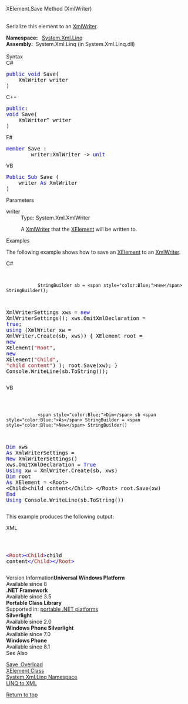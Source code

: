 <div xmlns="http://www.w3.org/1999/xhtml">
  <link type="text/css" rel="Stylesheet" href="..\branding1.css" />
  <!--Published via CAPS.-->
  <div class="topic">
    <div class="title">XElement<mtps:LanguageSpecificText runat="server" xmlns:mtps="http://msdn2.microsoft.com/mtps" devLangcs="." devLangcpp="::" devLangnu="." devLangvb=".">.</mtps:LanguageSpecificText>Save Method <mtps:LanguageSpecificText runat="server" xmlns:mtps="http://msdn2.microsoft.com/mtps" devLangcs="(XmlWriter)" devLangcpp="(XmlWriter^)" devLangnu="(XmlWriter)" devLangvb="(XmlWriter)">(XmlWriter)</mtps:LanguageSpecificText></div>
    <div id="mainSection">
      <div id="mainBody"> <div class="section"><div class="section"><p>Serialize this element to an <a class="mtps-external-link" href="https://msdn.microsoft.com/en-us/library/5y8188ze(v=vs.110).aspx">XmlWriter</a>.</p></div><strong>Namespace:
      </strong>
       
      <a class="mtps-external-link" href="https://msdn.microsoft.com/en-us/library/bb299195(v=vs.110).aspx">System.Xml.Linq</a><br /><strong>Assembly:
        </strong> System.Xml.Linq (in System.Xml.Linq.dll)<br /><br /><div class="collapsible-area"><span id="collapsible-area-title">Syntax</span><div class="CodeSnippetLanguage" xmlns="">C#<div class="codeSnippetContainerCodeContainer"><div class="CodeSnippetToolBarText" style="valign: top"></div><div id="CodeSnippetContainerCode_0" class="CodeSnippetContainerCode"><div style="color:Black;"><pre>
<span style="color:Blue;">public</span> <span style="color:Blue;">void</span> Save(
	XmlWriter writer
)
</pre></div></div></div></div><div class="CodeSnippetLanguage" xmlns="">C++<div class="codeSnippetContainerCodeContainer"><div class="CodeSnippetToolBarText" style="valign: top"></div><div id="CodeSnippetContainerCode_0" class="CodeSnippetContainerCode"><div style="color:Black;"><pre>
<span style="color:Blue;">public</span>:
<span style="color:Blue;">void</span> Save(
	XmlWriter^ writer
)
</pre></div></div></div></div><div class="CodeSnippetLanguage" xmlns="">F#<div class="codeSnippetContainerCodeContainer"><div class="CodeSnippetToolBarText" style="valign: top"></div><div id="CodeSnippetContainerCode_0" class="CodeSnippetContainerCode"><div style="color:Black;"><pre>
<span style="color:Blue;">member</span> Save : 
        writer:XmlWriter -&gt; <span style="color:Blue;">unit</span>
</pre></div></div></div></div><div class="CodeSnippetLanguage" xmlns="">VB<div class="codeSnippetContainerCodeContainer"><div class="CodeSnippetToolBarText" style="valign: top"></div><div id="CodeSnippetContainerCode_0" class="CodeSnippetContainerCode"><div style="color:Black;"><pre>
<span style="color:Blue;">Public</span> <span style="color:Blue;">Sub</span> Save (
	writer <span style="color:Blue;">As</span> XmlWriter
)
</pre></div></div></div></div><div class="section"><html:h4 class="subHeading" xmlns:html="http://www.w3.org/1999/xhtml" xmlns:xlink="http://www.w3.org/1999/xlink">Parameters</html:h4><dl><dt><span class="parameter">writer</span></dt><dd>
    Type:
    <LanguageSpecificText runat="server" devLangcs="System.Xml.XmlWriter" devLangcpp="System.Xml::XmlWriter^" devLangnu="System.Xml.XmlWriter" devLangvb="System.Xml.XmlWriter" xmlns="http://msdn2.microsoft.com/mtps">System.Xml.XmlWriter</LanguageSpecificText><p>A <a class="mtps-external-link" href="https://msdn.microsoft.com/en-us/library/5y8188ze(v=vs.110).aspx">XmlWriter</a> that the <a class="mtps-external-link" href="https://msdn.microsoft.com/en-us/library/bb340098(v=vs.110).aspx">XElement</a> will be written to.</p></dd></dl></div></div><div class="collapsible-area"><span id="collapsible-area-title">Examples</span><div class="section"><div class="section"><div class="section"><p>The following example shows how to save an <a class="mtps-external-link" href="https://msdn.microsoft.com/en-us/library/bb340098(v=vs.110).aspx">XElement</a> to an <a class="mtps-external-link" href="https://msdn.microsoft.com/en-us/library/5y8188ze(v=vs.110).aspx">XmlWriter</a>.</p><div class="CodeSnippetLanguage" xmlns="">C#<div class="codeSnippetContainerCodeContainer"><div class="CodeSnippetToolBarText" style="valign: top"></div><div id="CodeSnippetContainerCode_0" class="CodeSnippetContainerCode"><div style="color:Black;"><pre>

                StringBuilder sb = <span style="color:Blue;">new</span> StringBuilder();
XmlWriterSettings xws = <span style="color:Blue;">new</span> XmlWriterSettings();
xws.OmitXmlDeclaration = <span style="color:Blue;">true</span>;
<span style="color:Blue;">using</span> (XmlWriter xw = XmlWriter.Create(sb, xws)) {
    XElement root = <span style="color:Blue;">new</span> XElement(<span style="color:#A31515;">"Root"</span>,
        <span style="color:Blue;">new</span> XElement(<span style="color:#A31515;">"Child"</span>, <span style="color:#A31515;">"child content"</span>)
    );
    root.Save(xw);
}
Console.WriteLine(sb.ToString());
</pre></div></div></div></div><div class="CodeSnippetLanguage" xmlns="">VB<div class="codeSnippetContainerCodeContainer"><div class="CodeSnippetToolBarText" style="valign: top"></div><div id="CodeSnippetContainerCode_0" class="CodeSnippetContainerCode"><div style="color:Black;"><pre>

                <span style="color:Blue;">Dim</span> sb <span style="color:Blue;">As</span> StringBuilder = <span style="color:Blue;">New</span> StringBuilder()
<span style="color:Blue;">Dim</span> xws <span style="color:Blue;">As</span> XmlWriterSettings = <span style="color:Blue;">New</span> XmlWriterSettings()
xws.OmitXmlDeclaration = <span style="color:Blue;">True</span>
<span style="color:Blue;">Using</span> xw = XmlWriter.Create(sb, xws)
    <span style="color:Blue;">Dim</span> root <span style="color:Blue;">As</span> XElement = &lt;Root&gt;
                               &lt;Child&gt;child content&lt;/Child&gt;
                           &lt;/Root&gt;
    root.Save(xw)
<span style="color:Blue;">End</span> <span style="color:Blue;">Using</span>
Console.WriteLine(sb.ToString())
</pre></div></div></div></div><p>This example produces the following output:</p><div class="CodeSnippetLanguage" xmlns="">XML<div class="codeSnippetContainerCodeContainer"><div class="CodeSnippetToolBarText" style="valign: top"></div><div id="CodeSnippetContainerCode_0" class="CodeSnippetContainerCode"><div style="color:Black;"><pre>

<span style="color:Blue;">&lt;</span><span style="color:#A31515;">Root</span><span style="color:Blue;">&gt;</span><span style="color:Blue;">&lt;</span><span style="color:#A31515;">Child</span><span style="color:Blue;">&gt;</span>child content<span style="color:Blue;">&lt;/</span><span style="color:#A31515;">Child</span><span style="color:Blue;">&gt;</span><span style="color:Blue;">&lt;/</span><span style="color:#A31515;">Root</span><span style="color:Blue;">&gt;</span>
</pre></div></div></div></div></div></div></div></div><div class="collapsible-area"><span id="collapsible-area-title">Version Information</span><strong>Universal Windows Platform</strong><br />Available since 8<br /><strong>.NET Framework</strong><br />Available since 3.5<br /><strong>Portable Class Library</strong><br />Supported in: <a class="mtps-external-link" href="https://msdn.microsoft.com/en-us/library/gg597391.aspx">portable .NET platforms</a><br /><strong>Silverlight</strong><br />Available since 2.0<br /><strong>Windows Phone Silverlight</strong><br />Available since 7.0<br /><strong>Windows Phone</strong><br />Available since 8.1<br /></div><div class="collapsible-area"><span id="collapsible-area-title">See Also</span><p><a class="mtps-external-link" href="../Bb355063_en-us_vs.110/Bb355063.md">Save Overload</a><br /><a class="mtps-external-link" href="https://msdn.microsoft.com/en-us/library/bb340098(v=vs.110).aspx">XElement Class</a><br /><a class="mtps-external-link" href="https://msdn.microsoft.com/en-us/library/bb299195(v=vs.110).aspx">System.Xml.Linq Namespace</a><br /><a class="mtps-external-link" href="https://msdn.microsoft.com/en-us/library/bb387098(v=vs.110).aspx">LINQ to XML</a><br /></p></div><a class="mtps-internal-anchor" href="#mainBody">Return to top</a><br /></div></div>
    </div>
  </div>
</div>
